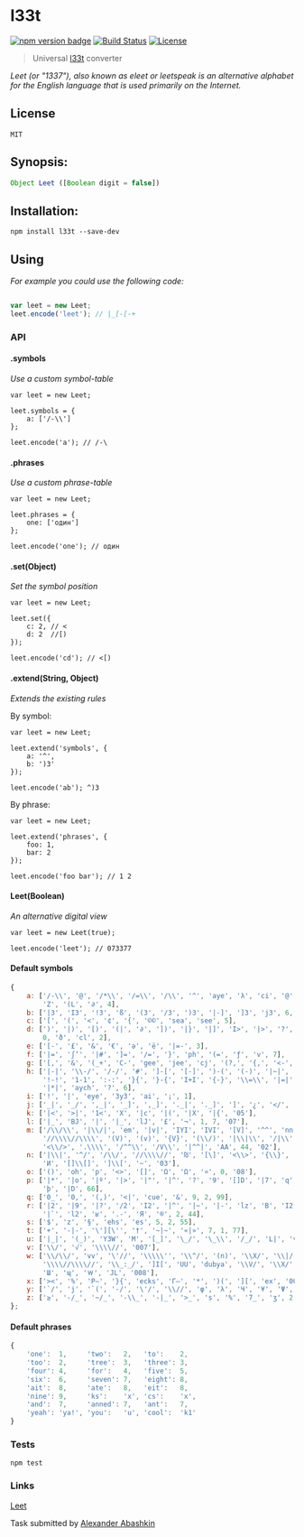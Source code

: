 # l33t

[![npm version badge](https://img.shields.io/npm/v/l33t.svg)](https://www.npmjs.org/package/l33t)
[![Build Status](https://travis-ci.org/monolithed/l33t.png)](https://travis-ci.org/monolithed/l33t)
[![License](https://img.shields.io/badge/license-MIT-brightgreen.svg)](LICENSE.txt)


> Universal [l33t](https://en.wikipedia.org/wiki/Leet) converter


*Leet (or "1337"), also known as eleet or leetspeak is an alternative alphabet for the English language that is used primarily on the Internet.*


## License
	MIT


## Synopsis:

```javascript
Object Leet ([Boolean digit = false])
```


## Installation:

```shell
npm install l33t --save-dev
```


## Using
*For example you could use the following code:*

```javascript

var leet = new Leet;
leet.encode('leet'); // |_[-[-+
```

### API

#### .symbols

*Use a custom symbol-table*

```
var leet = new Leet; 

leet.symbols = { 
	a: ['/-\\']
};

leet.encode('a'); // /-\ 
```

#### .phrases

*Use a custom phrase-table*

```
var leet = new Leet; 

leet.phrases = {
	one: ['один']
};

leet.encode('one'); // один 
```

#### .set(Object)

*Set the symbol position*

```
var leet = new Leet; 

leet.set({
    c: 2, // <
    d: 2  //[)
});

leet.encode('cd'); // <[) 
```

#### .extend(String, Object)

*Extends the existing rules*

By symbol:

```
var leet = new Leet; 

leet.extend('symbols', {
    a: '^',
    b: ')3'
});

leet.encode('ab'); ^)3
```

By phrase:

```
var leet = new Leet; 

leet.extend('phrases', {
    foo: 1,
    bar: 2
});

leet.encode('foo bar'); // 1 2 
```

#### Leet(Boolean)

*An alternative digital view*

```
var leet = new Leet(true); 

leet.encode('leet'); // 073377 
```


#### Default symbols

```js
{
	a: ['/-\\', '@', '/*\\', '/=\\', '/\\', '^', 'aye', 'λ', 'ci', '@',
		'Z', '(L', '∂', 4],
	b: ['|3', 'I3', '!3', 'ß', '(3', '/3', ')3', '|-]', ']3', 'j3', 6, 13, 8],
	c: ['[', '(', '<', '¢', '{', '©©', 'sea', 'see', 5],
	d: [')', '|)', '[)', '(|', '∂', '])', '|}', '|]', 'I>', '|>', '?', 'T)', 'I7',
		0, 'ð', 'cl', 2],
	e: ['[-', '£', '&', '€', 'ə', 'ë', '|=-', 3],
	f: ['|=', 'ʃ’', '|#', ']=', '/=', '}', 'ph', '(=', 'ƒ', 'v', 7],
	g: ['[,', '&', '(_+', 'C-', 'gee', 'jee', 'cj', '(?,', '{,', '<-', '(.', 6, 9],
	h: ['|-|', '\\-/', '/-/', '#', ']-[', '[-]', ')-(', '(-)', '|~|', '|-|', ']~[',
		'!-!', '1-1', ':-:', '}{', '}-{', 'I+I', '{-}', '\\=\\', '|=|', '|.|', '|=|',
		'|*|', 'aych', '?', 6],
	i: ['!', '|', 'eye', '3y3', 'ai', '¡', 1],
	j: ['_|', '_/', ',_|', '_]', ',_]', '._|', '._]', ']', '¿', '</', '_)', 'ʝ', '01'],
	k: ['|<', '>|', '1<', 'X', '|c', '|(', '|X', '|{', '05'],
	l: ['|_', 'ВЈ', '|', '|_', 'lJ', '£', '¬', 1, 7, '07'],
	m: ['/\\/\\', '|\\/|', 'em', '|v|', 'IYI', 'IVI', '[V]', '^^', 'nn',
		'//\\\\//\\\\', '(V)', '(v)', '{V}', '(\\/)', '|\\|\\', '/|\\', '/|/|',
		'<\\/>', '.\\\\', '/^^\\', '/V\\', '|^^|', 'AA', 44, '02'],
	n: ['|\\|', '^/', '/\\/', '//\\\\//', '₪', '[\]', '<\\>', '{\\}', '/V', '//', 'ท',
		'И', '[]\\[]', ']\\[', '~', '03'],
	o: ['()', 'oh', 'p', '<>', '[]', 'Ω', 'Ω', '¤', 0, '08'],
	p: ['|*', '|o', '|º', '|>', '|"', '|^', '?', '9', '[]D', '|7', 'q', '¶', '℗',
		'þ', '|D', 66],
	q: ['0_', '0,', '(,)', '<|', 'cue', '&', 9, 2, 99],
	r: ['|2', '|9', '|?', '/2', 'I2', '|^', '|~', '|-', 'lz', 'В', 'I2', '[z',
		'|`', 'l2', 'ʁ', '.-', 'Я', '®', 2, 44],
	s: ['$', 'z', '§', 'ehs', 'es', 5, 2, 55],
	t: ['+', '-|-', '\'][\'', '†', '~|~', '«|»', 7, 1, 77],
	u: ['|_|', '(_)', 'Y3W', 'M', '[_]', '\_/', '\_\\', '/_/', 'L|', 'v', 'µ', 'บ', 88],
	v: ['\\/', '√', '\\\\//', '007'],
	w: ['\\/\\/', 'vv', '\'//', '\\\\\'', '\\^/', '(n)', '\\X/', '\\|/', '\\_|_/',
		'\\\\//\\\\//', '\\_:_/', ']I[', 'UU', 'dubya', '\\V/', '\\X/', 'UU', '2u',
		'Ш', 'ɰ', '￦', 'JL', '008'],
	x: ['><', '%', 'Р–', '}{', 'ecks', 'Г—', '*', ')(', '][', 'ex', '001'],
	y: ['`/', 'j', '`(', '-/', '\'/', '\\//', 'φ', 'λ', 'Ч', '¥', 'Ψ', 7, '002'],
	z: ['≥', '-/_', '~/_', '-\\_', '-|_', '>_', 's', '%', '7_', 'ʒ', 2, '003']
};
```

#### Default phrases

```js
{
	'one':  1,     'two':   2,   'to':    2,
	'too':  2,     'tree':  3,   'three': 3,
	'four': 4,     'for':   4,   'five':  5,
	'six':  6,     'seven': 7,   'eight': 8,
	'ait':  8,     'ate':   8,   'eit':   8,
	'nine': 9,     'ks':    'x', 'cs':    'x',
	'and':  7,     'anned': 7,   'ant':   7,
	'yeah': 'ya!', 'you':   'u', 'cool':  'k1'
}
```


### Tests

```
npm test
```


### Links
[Leet](https://en.wikipedia.org/wiki/Leet)


Task submitted by [Alexander Abashkin](https://github.com/monolithed)
